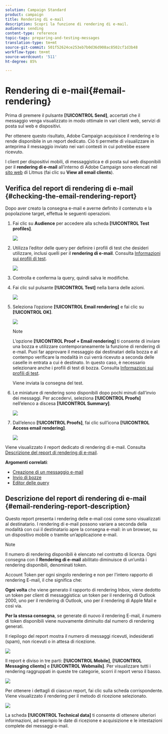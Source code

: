 ```yaml
---
solution: Campaign Standard
product: campaign
title: Rendering di e-mail
description: Scopri la funzione di rendering di e-mail.
audience: sending
content-type: reference
topic-tags: preparing-and-testing-messages
translation-type: tm+mt
source-git-commit: 501f52624ce253eb7b0d36d908ac8502cf1d3b48
workflow-type: tm+mt
source-wordcount: '511'
ht-degree: 85%

---
```



# Rendering di e-mail{#email-rendering}

Prima di premere il pulsante **[!UICONTROL Send]**, accertati che il messaggio venga visualizzato in modo ottimale in vari client web, servizi di posta sul web e dispositivi.

Per ottenere questo risultato, Adobe Campaign acquisisce il rendering e lo rende disponibile in un report dedicato. Ciò ti permette di visualizzare in anteprima il messaggio inviato nei vari contesti in cui potrebbe essere ricevuto.

I client per dispositivi mobili, di messaggistica e di posta sul web disponibili per il **rendering di e-mail** all’interno di Adobe Campaign sono elencati nel [sito web](https://litmus.com/email-testing) di Litmus (fai clic su **View all email clients**).

## Verifica del report di rendering di e-mail {#checking-the-email-rendering-report}

Dopo aver creato la consegna e-mail e averne definito il contenuto e la popolazione target, effettua le seguenti operazioni.

1. Fai clic su **Audience** per accedere alla scheda **[!UICONTROL Test profiles]**.

   ![](assets/email_rendering_05.png)

1. Utilizza l’editor delle query per definire i profili di test che desideri utilizzare, inclusi quelli per il **rendering di e-mail**. Consulta [Informazioni sui profili di test](../../audiences/using/managing-test-profiles.md).

   ![](assets/email_rendering_06.png)

1. Controlla e conferma la query, quindi salva le modifiche.
1. Fai clic sul pulsante **[!UICONTROL Test]** nella barra delle azioni.

   ![](assets/email_rendering_07.png)

1. Seleziona l’opzione **[!UICONTROL Email rendering]** e fai clic su **[!UICONTROL OK]**.

   ![](assets/email_rendering_08.png)

   >[!NOTE]
   >
   >L’opzione **[!UICONTROL Proof + Email rendering]** ti consente di inviare una bozza e utilizzare contemporaneamente la funzione di rendering di e-mail. Puoi far approvare il messaggio dai destinatari della bozza e al contempo verificare la modalità in cui verrà ricevuto a seconda delle caselle in entrata a cui è destinato. In questo caso, è necessario selezionare anche i profili di test di bozza. Consulta [Informazioni sui profili di test](../../audiences/using/managing-test-profiles.md).

   Viene inviata la consegna del test.

1. Le miniature di rendering sono disponibili dopo pochi minuti dall’invio dei messaggi. Per accedervi, seleziona **[!UICONTROL Proofs]** nell’elenco a discesa **[!UICONTROL Summary]**.

   ![](assets/email_rendering_03.png)

1. Dall’elenco **[!UICONTROL Proofs]**, fai clic sull’icona **[!UICONTROL Access email rendering]**.

   ![](assets/email_rendering_04.png)

Viene visualizzato il report dedicato di rendering di e-mail. Consulta [Descrizione del report di rendering di e-mail](#email-rendering-report-description).

**Argomenti correlati**:

* [Creazione di un messaggio e-mail](../../channels/using/creating-an-email.md)
* [Invio di bozze](../../sending/using/sending-proofs.md)
* [Editor delle query](../../automating/using/editing-queries.md#about-query-editor)

## Descrizione del report di rendering di e-mail {#email-rendering-report-description}

Questo report presenta i rendering delle e-mail così come sono visualizzati al destinatario. I rendering di e-mail possono variare a seconda della modalità con cui il destinatario apre la consegna e-mail: in un browser, su un dispositivo mobile o tramite un’applicazione e-mail.

>[!NOTE]
>
>Il numero di rendering disponibili è elencato nel contratto di licenza. Ogni consegna con il **Rendering di e-mail** abilitato diminuisce di un’unità i rendering disponibili, denominati token.
>
>Account Token per ogni singolo rendering e non per l&#39;intero rapporto di rendering E-mail, il che significa che:
>
>**Ogni volta** che viene generato il rapporto di rendering Inbox, viene dedotto un token per client di messaggistica: un token per il rendering di Outlook 2000, uno per il rendering di Outlook, uno per il rendering di Apple Mail e così via.
>
>**Per la stessa consegna**, se generate di nuovo il rendering E-mail, il numero di token disponibili viene nuovamente diminuito dal numero di rendering generati.


Il riepilogo del report mostra il numero di messaggi ricevuti, indesiderati (spam), non ricevuti o in attesa di ricezione.

![](assets/inbox_rendering_report.png)

Il report è diviso in tre parti: **[!UICONTROL Mobile]**, **[!UICONTROL Messaging clients]** e **[!UICONTROL Webmails]**. Per visualizzare tutti i rendering raggruppati in queste tre categorie, scorri il report verso il basso.

![](assets/inbox_rendering_report_3.png)

Per ottenere i dettagli di ciascun report, fai clic sulla scheda corrispondente. Viene visualizzato il rendering per il metodo di ricezione selezionato.

![](assets/inbox_rendering_report_2.png)

La scheda **[!UICONTROL Technical data]** ti consente di ottenere ulteriori informazioni, ad esempio le date di ricezione e acquisizione e le intestazioni complete dei messaggi e-mail.
